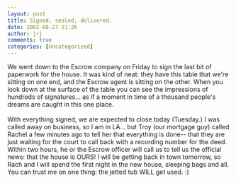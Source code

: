 ```yaml
---
layout: post
title: Signed, sealed, delivered.
date: 2002-08-27 21:26
author: jrj
comments: true
categories: [Uncategorized]
---
```

We went down to the Escrow company on Friday to sign the last bit of paperwork for the house. It was kind of neat: they have this table that we're sitting on one end, and the Escrow agent is sitting on the other. When you look down at the surface of the table you can see the impressions of hundreds of signatures... as if a moment in time of a thousand people's dreams are caught in this one place.<br /><br />With everything signed, we are expected to close today (Tuesday.) I was called away on business, so I am in LA... but Troy (our mortgage guy) called Rachel a few minutes ago to tell her that everything is done-- that they are just waiting for the court to call back with a recording number for the deed. Within two hours, he or the Escrow officer will call us to tell us the official news: that the house is OURS! I will be getting back in town tomorrow, so Rach and I will spend the first night in the new house, sleeping bags and all. You can trust me on one thing: the jetted tub WILL get used. :)
